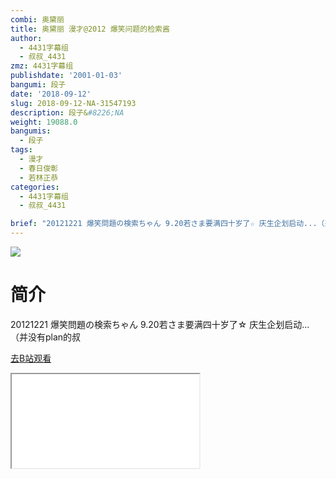 ```yaml
---
combi: 奥黛丽
title: 奥黛丽 漫才@2012 爆笑问题的检索酱
author:
  - 4431字幕组
  - 叔叔_4431
zmz: 4431字幕组
publishdate: '2001-01-03'
bangumi: 段子
date: '2018-09-12'
slug: 2018-09-12-NA-31547193
description: 段子&#8226;NA
weight: 19088.0
bangumis:
  - 段子
tags:
  - 漫才
  - 春日俊彰
  - 若林正恭
categories:
  - 4431字幕组
  - 叔叔_4431

brief: "20121221 爆笑問題の検索ちゃん 9.20若さま要满四十岁了☆ 庆生企划启动...（并没有plan的叔"
---
```

![](https://i.imgur.com/EubOe9w.jpg)
# 简介  
20121221 爆笑問題の検索ちゃん
9.20若さま要满四十岁了☆
庆生企划启动...（并没有plan的叔  

[去B站观看](https://www.bilibili.com/video/av31547193/)
<div class ="resp-container"><iframe class="testiframe" src="//player.bilibili.com/player.html?aid=31547193"", scrolling="no", allowfullscreen="true" > </iframe></div> 
